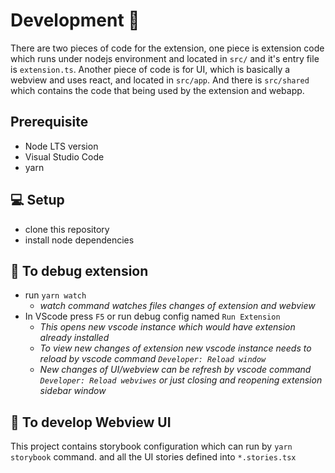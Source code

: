 # Development 🚧
There are two pieces of code for the extension, one piece is extension code which runs under nodejs environment and located in `src/` and it's entry file is `extension.ts`. Another piece of code is for UI, which is basically a webview and uses react, and located in `src/app`. And there is `src/shared` which contains the code that being used by the extension and webapp.

## Prerequisite
- Node LTS version
- Visual Studio Code
- yarn

## 💻 Setup
- clone this repository
- install node dependencies 

## 🏃 To debug extension
- run  `yarn watch` 
  - *watch command watches files changes of extension and webview*
- In VScode press `F5` or run debug config named `Run Extension`
  - *This opens new vscode instance which would have extension already installed*
  - *To view new changes of extension new vscode instance needs to reload by vscode command `Developer: Reload window`*
  - *New changes of UI/webview can be refresh by vscode command `Developer: Reload webviwes` or just closing and reopening extension sidebar window*

## 🎨 To develop Webview UI
This project contains storybook configuration which can run by `yarn storybook` command. and all the UI stories defined into `*.stories.tsx`

